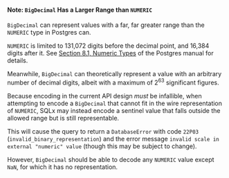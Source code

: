 #### Note: `BigDecimal` Has a Larger Range than `NUMERIC`
`BigDecimal` can represent values with a far, far greater range than the `NUMERIC` type in Postgres can.

`NUMERIC` is limited to 131,072 digits before the decimal point, and 16,384 digits after it. 
See [Section 8.1, Numeric Types] of the Postgres manual for details.

Meanwhile, `BigDecimal` can theoretically represent a value with an arbitrary number of decimal digits, albeit
with a maximum of 2<sup>63</sup> significant figures.

Because encoding in the current API design _must_ be infallible, 
when attempting to encode a `BigDecimal` that cannot fit in the wire representation of `NUMERIC`, 
SQLx may instead encode a sentinel value that falls outside the allowed range but is still representable.

This will cause the query to return a `DatabaseError` with code `22P03` (`invalid_binary_representation`)
and the error message `invalid scale in external "numeric" value` (though this may be subject to change).

However, `BigDecimal` should be able to decode any `NUMERIC` value except `NaN`, 
for which it has no representation.

[Section 8.1, Numeric Types]: https://www.postgresql.org/docs/current/datatype-numeric.html
